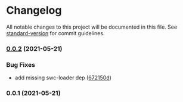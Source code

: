 # Changelog

All notable changes to this project will be documented in this file. See [standard-version](https://github.com/conventional-changelog/standard-version) for commit guidelines.

### [0.0.2](https://github.com/nuxt-contrib/nuxt-swc/compare/v0.0.1...v0.0.2) (2021-05-21)


### Bug Fixes

* add missing swc-loader dep ([672150d](https://github.com/nuxt-contrib/nuxt-swc/commit/672150d34cea5bfa0103931d12d2d125b6db9d56))

### 0.0.1 (2021-05-21)
